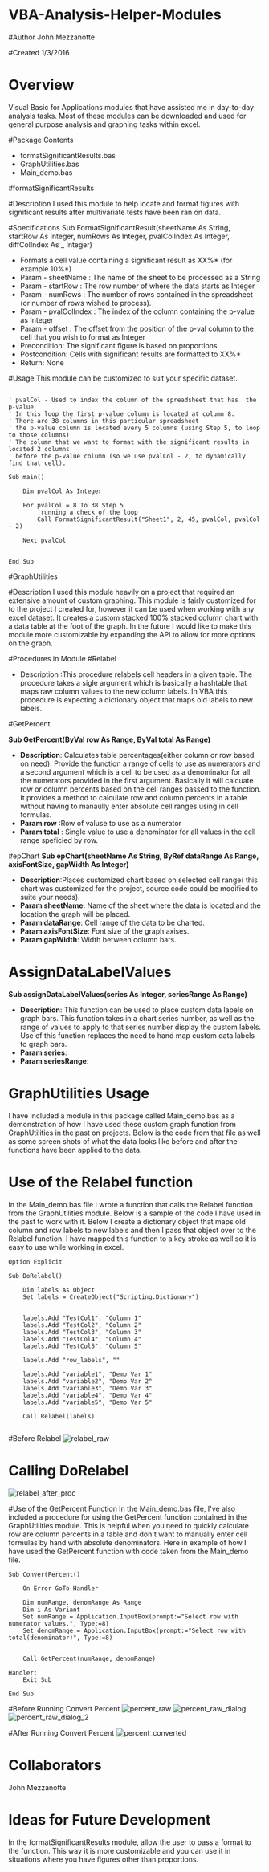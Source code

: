 # VBA-Analysis-Helper-Modules

#Author
John Mezzanotte

#Created
1/3/2016

# Overview
Visual Basic for Applications modules that have assisted me in day-to-day analysis tasks. Most of these modules can be downloaded and used for general purpose analysis and graphing tasks within excel.

#Package Contents 
- formatSignificantResults.bas
- GraphUtilities.bas
- Main_demo.bas

#formatSignificantResults 

#Description 
I used this module to help locate and format figures with significant results after multivariate tests have been ran on data. 

#Specifications 
Sub FormatSignificantResult(sheetName As String, startRow As Integer, numRows As Integer, pvalColIndex As Integer, diffColIndex As _     Integer)
- Formats a cell value containing a significant result as XX%* (for example 10%*)
- Param - sheetName : The name of the sheet to be processed as a String 
- Param - startRow : The row number of where the data starts as Integer
- Param - numRows : The number of rows contained in the spreadsheet (or number of rows wished to process). 
- Param - pvalColIndex : The index of the column containing the p-value as Integer 
- Param - offset : The offset from the position of the p-val column to the cell that you wish to format as Integer
- Precondition: The significant figure is based on proportions 
- Postcondition: Cells with significant results are formatted to XX%*
- Return: None

#Usage
This module can be customized to suit your specific dataset. 

```

' pvalCol - Used to index the column of the spreadsheet that has  the p-value
' In this loop the first p-value column is located at column 8. 
' There are 38 columns in this particular spreadsheet 
' the p-value column is located every 5 columns (using Step 5, to loop to those columns) 
' The column that we want to format with the significant results in located 2 columns 
' before the p-value column (so we use pvalCol - 2, to dynamically find that cell).

Sub main()

    Dim pvalCol As Integer
    
    For pvalCol = 8 To 38 Step 5
        'running a check of the loop
        Call FormatSignificantResult("Sheet1", 2, 45, pvalCol, pvalCol - 2)
        
    Next pvalCol
    

End Sub

```
#GraphUtilities

#Description 
I used this module heavily on a project that required an extensive amount of custom graphing. This module is fairly customized
for to the project I created for, however it can be used when working with any excel dataset. It creates a custom stacked 100% stacked column chart with a data table at the foot of the graph. In the future I would like to make this module more customizable by expanding the API to allow for more options on the graph. 

#Procedures in Module
#Relabel 
- Description :This procedure relabels cell headers in a given table. The procedure takes a sigle argument which is basically a hashtable that maps raw column values to the new column labels. In VBA this procedure is expecting a dictionary object that maps old labels to new labels.

#GetPercent 

**Sub GetPercent(ByVal row As Range, ByVal total As Range)**

- **Description**: Calculates table percentages(either column or row based on need). Provide the function a range of cells to use as numerators and a second argument which is a cell to be used as a denominator for all the numerators provided in the first argument. Basically it will calcuate row or column percents based on the cell ranges passed to the function. It provides a method to calculate row and column percents in a table without having to manaully enter absolute cell ranges using in cell formulas.
- **Param row** :Row of valuse to use as a numerator 
- **Param total** : Single value to use a denominator for all values in the cell range speficied by row.

#epChart 
**Sub epChart(sheetName As String, ByRef dataRange As Range, axisFontSize, gapWidth As Integer)**
- **Description**:Places customized chart based on selected cell range( this chart was customized for the project, source code could be modified to suite your needs). 
- **Param sheetName**: Name of the sheet where the data is located and the location the graph will be placed.
- **Param dataRange**: Cell range of the data to be charted.
- **Param axisFontSize**: Font size of the graph axises.
- **Param gapWidth**: Width between column bars.

# AssignDataLabelValues 

**Sub assignDataLabelValues(series As Integer, seriesRange As Range)**

- **Description**: This function can be used to place custom data labels on graph bars. This function takes in a chart series number, as well as the range of values to apply to that series number display the custom labels. Use of this function replaces the need to hand map custom data labels to graph bars.
- **Param series**:
- **Param seriesRange**:

# GraphUtilities Usage
I have included a module in this package called Main_demo.bas as a demonstration of how I have used these custom graph function from GraphUtilities in the past on projects. Below is the code from that file as well as some screen shots of what the data looks like before and after the functions have been applied to the data. 

# Use of the Relabel function 
In the Main_demo.bas file I wrote a function that calls the Relabel function from the GraphUtilities module. Below is a sample of the code I have used in the past to work with it. Below I create a dictionary object that maps old column and row labels to new labels and then I pass that object over to the Relabel function. I have mapped this function to a key stroke as well so it is easy to use while working in excel. 

```
Option Explicit

Sub DoRelabel()
    
    Dim labels As Object
    Set labels = CreateObject("Scripting.Dictionary")
    
    
    labels.Add "TestCol1", "Column 1"
    labels.Add "TestCol2", "Column 2"
    labels.Add "TestCol3", "Column 3"
    labels.Add "TestCol4", "Column 4"
    labels.Add "TestCol5", "Column 5"
    
    labels.Add "row_labels", ""
    
    labels.Add "variable1", "Demo Var 1"
    labels.Add "variable2", "Demo Var 2"
    labels.Add "variable3", "Demo Var 3"
    labels.Add "variable4", "Demo Var 4"
    labels.Add "variable5", "Demo Var 5"
    
    Call Relabel(labels)


```
#Before Relabel 
![relabel_raw](https://cloud.githubusercontent.com/assets/11713216/18944259/4c0b2ffa-85d9-11e6-9abc-b18ca1b9ece7.png)

# Calling DoRelabel
![relabel_after_proc](https://cloud.githubusercontent.com/assets/11713216/18944395/333d665e-85da-11e6-8669-a6b831910af2.png)


#Use of the GetPercent Function
In the Main_demo.bas file, I've also included a procedure for using the GetPercent function contained in the GraphUtilities module. This is helpful when you need to quickly calculate row are column percents in a table and don't want to manually enter cell formulas by hand with absolute denominators. Here in example of how I have used the GetPercent function with code taken from the Main_demo file.

```
Sub ConvertPercent()
    
    On Error GoTo Handler
    
    Dim numRange, denomRange As Range
    Dim i As Variant
    Set numRange = Application.InputBox(prompt:="Select row with numerator values.", Type:=8)
    Set denomRange = Application.InputBox(prompt:="Select row with total(denominator)", Type:=8)
    

    Call GetPercent(numRange, denomRange)

Handler:
    Exit Sub
    
End Sub

```

#Before Running Convert Percent
![percent_raw](https://cloud.githubusercontent.com/assets/11713216/18976161/a8c4ca54-8664-11e6-8141-98e71c796a40.png)
![percent_raw_dialog](https://cloud.githubusercontent.com/assets/11713216/18976164/aec5121a-8664-11e6-850a-d685e656e542.png)
![percent_raw_dialog_2](https://cloud.githubusercontent.com/assets/11713216/18976169/b0e413e8-8664-11e6-80d2-69cfd465b472.png)

#After Running Convert Percent
![percent_converted](https://cloud.githubusercontent.com/assets/11713216/18976176/b926084a-8664-11e6-85a0-2a35fcbcc108.png)

# Collaborators 
John Mezzanotte 

# Ideas for Future Development 
In the formatSignificantResults module, allow the user to pass a format to the function. This way it is more customizable and you 
can use it in situations where you have figures other than proportions.
